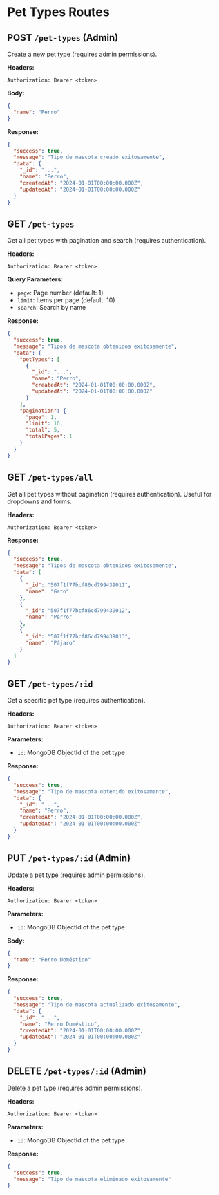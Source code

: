 # Pet Types Routes

## POST `/pet-types` (Admin)
Create a new pet type (requires admin permissions).

**Headers:**
```
Authorization: Bearer <token>
```

**Body:**
```json
{
  "name": "Perro"
}
```

**Response:**
```json
{
  "success": true,
  "message": "Tipo de mascota creado exitosamente",
  "data": {
    "_id": "...",
    "name": "Perro",
    "createdAt": "2024-01-01T00:00:00.000Z",
    "updatedAt": "2024-01-01T00:00:00.000Z"
  }
}
```

## GET `/pet-types`
Get all pet types with pagination and search (requires authentication).

**Headers:**
```
Authorization: Bearer <token>
```

**Query Parameters:**
- `page`: Page number (default: 1)
- `limit`: Items per page (default: 10)
- `search`: Search by name

**Response:**
```json
{
  "success": true,
  "message": "Tipos de mascota obtenidos exitosamente",
  "data": {
    "petTypes": [
      {
        "_id": "...",
        "name": "Perro",
        "createdAt": "2024-01-01T00:00:00.000Z",
        "updatedAt": "2024-01-01T00:00:00.000Z"
      }
    ],
    "pagination": {
      "page": 1,
      "limit": 10,
      "total": 5,
      "totalPages": 1
    }
  }
}
```

## GET `/pet-types/all`
Get all pet types without pagination (requires authentication). Useful for dropdowns and forms.

**Headers:**
```
Authorization: Bearer <token>
```

**Response:**
```json
{
  "success": true,
  "message": "Tipos de mascota obtenidos exitosamente",
  "data": [
    {
      "_id": "507f1f77bcf86cd799439011",
      "name": "Gato"
    },
    {
      "_id": "507f1f77bcf86cd799439012",
      "name": "Perro"
    },
    {
      "_id": "507f1f77bcf86cd799439013",
      "name": "Pájaro"
    }
  ]
}
```

## GET `/pet-types/:id`
Get a specific pet type (requires authentication).

**Headers:**
```
Authorization: Bearer <token>
```

**Parameters:**
- `id`: MongoDB ObjectId of the pet type

**Response:**
```json
{
  "success": true,
  "message": "Tipo de mascota obtenido exitosamente",
  "data": {
    "_id": "...",
    "name": "Perro",
    "createdAt": "2024-01-01T00:00:00.000Z",
    "updatedAt": "2024-01-01T00:00:00.000Z"
  }
}
```

## PUT `/pet-types/:id` (Admin)
Update a pet type (requires admin permissions).

**Headers:**
```
Authorization: Bearer <token>
```

**Parameters:**
- `id`: MongoDB ObjectId of the pet type

**Body:**
```json
{
  "name": "Perro Doméstico"
}
```

**Response:**
```json
{
  "success": true,
  "message": "Tipo de mascota actualizado exitosamente",
  "data": {
    "_id": "...",
    "name": "Perro Doméstico",
    "createdAt": "2024-01-01T00:00:00.000Z",
    "updatedAt": "2024-01-01T00:00:00.000Z"
  }
}
```

## DELETE `/pet-types/:id` (Admin)
Delete a pet type (requires admin permissions).

**Headers:**
```
Authorization: Bearer <token>
```

**Parameters:**
- `id`: MongoDB ObjectId of the pet type

**Response:**
```json
{
  "success": true,
  "message": "Tipo de mascota eliminado exitosamente"
}
```